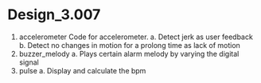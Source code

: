 # Design_3.007
1. accelerometer
  Code for accelerometer. 
  a. Detect jerk as user feedback
  b. Detect no changes in motion for a prolong time as lack of motion
2. buzzer_melody
  a. Plays certain alarm melody by varying the digital signal
3. pulse
  a. Display and calculate the bpm
